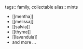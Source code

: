 tags:: family, collectable
alias:: mints

- [[mentha]]
- [[melissa]]
- [[salvia]]
- [[thyme]]
- [[lavandula]]
- and more ...
